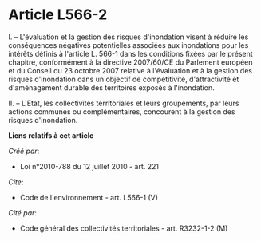 # Article L566-2

I. – L'évaluation et la gestion des risques d'inondation visent à réduire les conséquences négatives potentielles associées
aux inondations pour les intérêts définis à l'article L. 566-1 dans les conditions fixées par le présent chapitre,
conformément à la directive 2007/60/CE du Parlement européen et du Conseil du 23 octobre 2007 relative à l'évaluation et à la
gestion des risques d'inondation dans un objectif de compétitivité, d'attractivité et d'aménagement durable des territoires
exposés à l'inondation.

II. – L'Etat, les collectivités territoriales et leurs groupements, par leurs actions communes ou complémentaires, concourent
à la gestion des risques d'inondation.

**Liens relatifs à cet article**

_Créé par_:

  - Loi n°2010-788 du 12 juillet 2010 - art. 221

_Cite_:

  - Code de l'environnement - art. L566-1 (V)

_Cité par_:

  - Code général des collectivités territoriales - art. R3232-1-2 (M)
